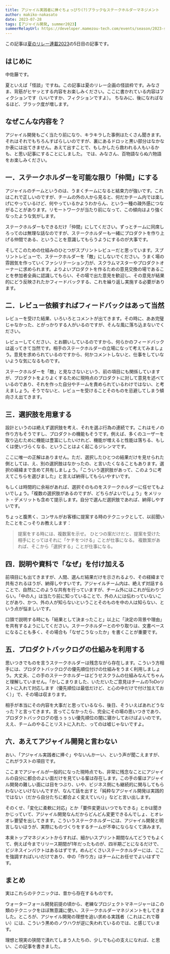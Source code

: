 ```yaml
---
title: アジャイル実践者に捧ぐちょっぴり(?)ブラックなステークホルダーマネジメント
author: makiko-nakasato
date: 2023-07-28
tags: [アジャイル開発, summer2023]
summerRelayUrl: https://developer.mamezou-tech.com/events/season/2023-summer/
---
```

この記事は[夏のリレー連載2023](/events/season/2023-summer/)の5日目の記事です。

## はじめに
中佐藤です。

夏といえば「怪談」ですね。この記事は夏のリレー企画の怪談枠です。みなさま、背筋がヒヤッとする内容をお楽しみください。ここに書かれている内容はフィクションです（いいですか、フィクションですよ）。
ちなみに、後になればなるほど、ブラック度が増します。

## なぜこんな内容を？
アジャイル開発もごく当たり前になり、キラキラした事例はたくさん聞きます。それはそれでもちろんすばらしいのですが、裏にあるドロッと黒い部分はなかなか表には出てきません。あえて出すことで、もしかしたら救われる人もいるかも、と思い記事にすることにしました。
では、みなさん、百物語ならぬ六物語をお楽しみください。

## 一．ステークホルダーを可能な限り「仲間」にする
アジャイルのチームというのは、うまくチームになると結束力が強いです。これはこれで正しいのですが、チームの外の人から見ると、何だかチーム内では楽しげにやっているけど、何やっているかようわからん、という一種の疎外感につながることがあります。リモートワークが当たり前になって、この傾向はより強くなったような気がします。

ステークホルダーもできるだけ「仲間」にしてください。ずっとチームに同席しろってのは無理な話なのですが、ステークホルダーも一緒にプロダクトを作り上げる仲間である、ということを意識してもらうようにするのが大事です。

そしてこのための仕組みのひとつがスプリントレビューだと思っています。スプリントレビューで、ステークホルダーを「敵」にしないでください。うまく場の雰囲気を作っていくファシリテーション力が、スクラムマスターやプロダクトオーナーに求められます。よりよいプロダクトを作るための意見交換の場であることを参加者全員に認識してもらい、その場で出た意見を歓迎し、その意見が結果的にどう反映されたかフィードバックする、これを繰り返し実施する必要があります。

## 二．レビュー依頼すればフィードバックはあって当然
レビューを受けた結果、いろいろとコメントが出てきます。その時に、ああ完璧じゃなかった、とがっかりする人がいるのですが、そんな風に落ち込まないでください。

レビューしてください、とお願いしているのですから、何らかのフィードバックは返ってきて当然です。相手のステークホルダーの立場になって考えてみましょう。意見を求められているのですから、何かコメントしないと、仕事をしていないような気になるものです。

ステークホルダーを「敵」と見なさないという、前の項目にも関係していますが、プロダクトをよりよくするために現時点のプロダクトに対して意見を述べているのであり、それを作った自分やチームを責められているわけではない、と考えましょう。そうでないと、レビューを受けることそのものを忌避してしまう傾向さえ出てきます。

## 三．選択肢を用意する
設計というのは絶えず選択肢を考え、それを選ぶ行為の連続です。これはモノの作り方もそうですし、プロダクトの機能もそうです。例えば、多くのユーザーを取り込むために機能は豊富にしたいけれど、機能が増えると性能は落ちる、もしくは使いづらくなる、ということはよく起こるジレンマです。

ここに唯一の正解はありません。ただ、選択したひとつの結果だけを見せられた側としては、え、別の選択肢はなかったの、と言いたくなることもあります。選択の経緯まで含めて共有しましょう。「こういう選択肢があって、このように考えてこちらを選びました」と言えば納得してもらいやすいです。

もしくは時間的に余裕があれば、選択そのものをステークホルダーに任せてもよいでしょう。「複数の選択肢があるのですが、どちらがよいでしょう」をメリット・デメリットも含めて提示します。自分で選んだ選択肢であれば、納得しやすいです。

ちょっと腹黒く、コンサルがお客様に提案する時のテクニックとして、以前聞いたことをこっそりお教えします：
> 提案をする時には、複数案を示せ。
> ひとつの案だけだと、提案を受けた相手にとってはそれに「ケチをつける」ことが仕事になる。
> 複数案があれば、そこから「選択する」ことが仕事になる。

## 四．説明や資料で「なぜ」を付け加える
前項目にも出てきますが、人間、選んだ結果だけを示されるより、その経緯まで共有されるほうが、納得しやすいです。アジャイルチーム内は、絶えず対話することで、自然にこのような共有を行っていますが、チーム外にはこれが伝わりづらい。「中の人」は当たり前に知っていることで、外の人には伝わっていないことがあり、かつ、外の人が知らないということそのものを中の人は知らない、という点が悩ましいです。

口頭で説明する時にも「結果として決まったこと」以上に「決定の背景や理由」を共有するようにしてください。ステークホルダーとのやり取りは、文書ベースになることも多く、その場合も「なぜこうなったか」を書くことが重要です。

## 五．プロダクトバックログの仕組みを利用する
思いつきでものを言うステークホルダーは残念ながら存在します。こういう方相手には、プロダクトバックログの優先順位付けの仕組みをうまく利用しましょう。大丈夫、この手のステークホルダーはどうせスクラムの仕組みなんてちゃんと理解していません。「かしこまりました、いただいたご意見はチームのToDoリストに入れて対応します（優先順位は最低だけど、と心の中だけで付け加えておく）」で、その場は収まります。

相手が本当にその内容を大事だと思っているなら、後日、そういえばあれどうなった？と言ってきます。言ってこなかったら、完全にその場の思いつきであり、プロダクトバックログの低ぅぅぅい優先順位の闇に寝かしておけばよいのです。ええ、チームのやることリストに入れた、ってのは嘘じゃないですよ。

## 六．あえてアジャイル開発と言わない
おい、「アジャイル実践者に捧ぐ」やないんかーい、という声が聞こえますが、これがラストの項目です。

ここまでアジャイルが一般的になった現時点でも、非常に残念なことにアジャイルの自分に都合のよい面だけを見ている輩は存在します。この手の輩はアジャイル開発の難しい面には目をつぶり、いや、ビジネス側にも継続的に関与してもらわないといけないんですが、なんて話を出すと「純粋なアジャイル開発は実践的ではない（だから自分たちに都合よく変えていい）」などと言い出します。

そのくせ、「変化に柔軟に対応」とか「要件変更はいつでもできる」とかは聞きかじっていて、アジャイル開発なんだからどんどん変更できるんでしょ、とオレオレ要望を出してきます。こういうステークホルダーには、アジャイル開発と明言しないほうが、実際にものづくりをするチームが不幸にならなくて済みます。

本来トップマネジメントからすれば、細かいスプリント期間なんてどうでもよくて、例えば今までリリース期間が1年だったものが、四半期ごとになるだけで、ビジネスインパクトはあるはずです。めんどくさいステークホルダーには、ここを強調すればいいだけであり、中の「作り方」はチームにお任せでよいはずです。

## まとめ
実はこれらのテクニックは、昔から存在するものです。

ウォーターフォール開発前提の頃から、老練なプロジェクトマネージャーはこの類のテクニックをほぼ無意識に使い、ステークホルダーマネジメントをしてきました。ところが、アジャイル開発の理想を追い求める実践者（これはこれで尊い）には、こういう黒めのノウハウが逆に失われているのでは、と感じています。

理想と現実の狭間で潰れてしまう人たちの、少しでも心の支えになれば、と思い、この記事を書きました。
